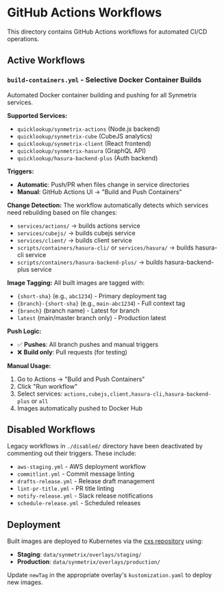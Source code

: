 # GitHub Actions Workflows

This directory contains GitHub Actions workflows for automated CI/CD operations.

## Active Workflows

### `build-containers.yml` - Selective Docker Container Builds

Automated Docker container building and pushing for all Synmetrix services.

**Supported Services:**
- `quicklookup/synmetrix-actions` (Node.js backend)
- `quicklookup/synmetrix-cube` (CubeJS analytics) 
- `quicklookup/synmetrix-client` (React frontend)
- `quicklookup/synmetrix-hasura` (GraphQL API)
- `quicklookup/hasura-backend-plus` (Auth backend)

**Triggers:**
- **Automatic**: Push/PR when files change in service directories
- **Manual**: GitHub Actions UI → "Build and Push Containers"

**Change Detection:**
The workflow automatically detects which services need rebuilding based on file changes:
- `services/actions/` → builds actions service
- `services/cubejs/` → builds cubejs service  
- `services/client/` → builds client service
- `scripts/containers/hasura-cli/` or `services/hasura/` → builds hasura-cli service
- `scripts/containers/hasura-backend-plus/` → builds hasura-backend-plus service

**Image Tagging:**
All built images are tagged with:
- `{short-sha}` (e.g., `abc1234`) - Primary deployment tag
- `{branch}-{short-sha}` (e.g., `main-abc1234`) - Full context tag
- `{branch}` (branch name) - Latest for branch
- `latest` (main/master branch only) - Production latest

**Push Logic:**
- ✅ **Pushes**: All branch pushes and manual triggers
- ❌ **Build only**: Pull requests (for testing)

**Manual Usage:**
1. Go to Actions → "Build and Push Containers"
2. Click "Run workflow"
3. Select services: `actions,cubejs,client,hasura-cli,hasura-backend-plus` or `all`
4. Images automatically pushed to Docker Hub

## Disabled Workflows

Legacy workflows in `./disabled/` directory have been deactivated by commenting out their triggers. These include:
- `aws-staging.yml` - AWS deployment workflow
- `commitlint.yml` - Commit message linting
- `drafts-release.yml` - Release draft management
- `lint-pr-title.yml` - PR title linting
- `notify-release.yml` - Slack release notifications
- `schedule-release.yml` - Scheduled releases

## Deployment

Built images are deployed to Kubernetes via the [cxs repository](https://github.com/smartdataHQ/cxs) using:
- **Staging**: `data/synmetrix/overlays/staging/`
- **Production**: `data/synmetrix/overlays/production/`

Update `newTag` in the appropriate overlay's `kustomization.yaml` to deploy new images.